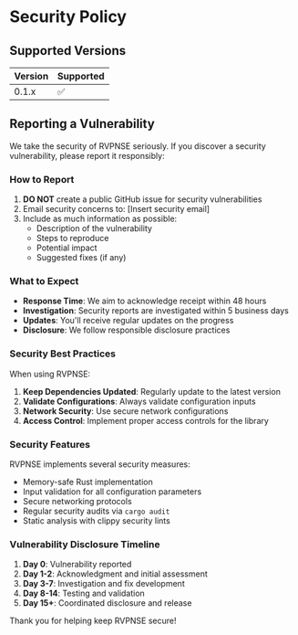 # Security Policy

## Supported Versions

| Version | Supported          |
| ------- | ------------------ |
| 0.1.x   | :white_check_mark: |

## Reporting a Vulnerability

We take the security of RVPNSE seriously. If you discover a security vulnerability, please report it responsibly:

### How to Report

1. **DO NOT** create a public GitHub issue for security vulnerabilities
2. Email security concerns to: [Insert security email]
3. Include as much information as possible:
   - Description of the vulnerability
   - Steps to reproduce
   - Potential impact
   - Suggested fixes (if any)

### What to Expect

- **Response Time**: We aim to acknowledge receipt within 48 hours
- **Investigation**: Security reports are investigated within 5 business days
- **Updates**: You'll receive regular updates on the progress
- **Disclosure**: We follow responsible disclosure practices

### Security Best Practices

When using RVPNSE:

1. **Keep Dependencies Updated**: Regularly update to the latest version
2. **Validate Configurations**: Always validate configuration inputs
3. **Network Security**: Use secure network configurations
4. **Access Control**: Implement proper access controls for the library

### Security Features

RVPNSE implements several security measures:

- Memory-safe Rust implementation
- Input validation for all configuration parameters
- Secure networking protocols
- Regular security audits via `cargo audit`
- Static analysis with clippy security lints

### Vulnerability Disclosure Timeline

1. **Day 0**: Vulnerability reported
2. **Day 1-2**: Acknowledgment and initial assessment
3. **Day 3-7**: Investigation and fix development
4. **Day 8-14**: Testing and validation
5. **Day 15+**: Coordinated disclosure and release

Thank you for helping keep RVPNSE secure!
